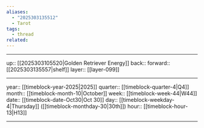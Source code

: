 ```yaml
---
aliases:
  - "2025303135512"
  - Tarot
tags:
  - thread
related:
---
```




***

up:: [[2025303105520|Golden Retriever Energy]]
back:: 
forward:: [[2025303135557|shelf]]
layer:: [[layer-099]]

***

year:: [[timeblock-year-2025|2025]]
quarter:: [[timeblock-quarter-4|Q4]]
month:: [[timeblock-month-10|October]]
week:: [[timeblock-week-44|W44]]
date:: [[timeblock-date-Oct30|Oct 30]]
day:: [[timeblock-weekday-4|Thursday]] ([[timeblock-monthday-30|30th]])
hour:: [[timeblock-hour-13|H13]]

***
